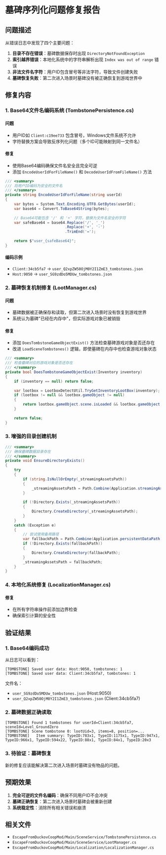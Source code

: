 # 墓碑序列化问题修复报告

## 问题描述

从错误日志中发现了四个主要问题：

1. **目录不存在错误**：墓碑数据保存时出现 `DirectoryNotFoundException`
2. **索引越界错误**：本地化系统中的字符串解析出现 `Index was out of range` 错误
3. **非法文件名字符**：用户ID包含冒号等非法字符，导致文件创建失败
4. **墓碑恢复失败**：第二次进入场景时墓碑没有被正确恢复到游戏世界中

## 修复内容

### 1. Base64文件名编码系统 (TombstonePersistence.cs)

#### 问题
- 用户ID如 `Client:c19ee733` 包含冒号，Windows文件系统不允许
- 字符替换方案会导致反序列化问题（多个ID可能映射到同一文件名）

#### 修复
- 使用Base64编码确保文件名安全且完全可逆
- 添加 `EncodeUserIdForFileName()` 和 `DecodeUserIdFromFileName()` 方法

```csharp
/// <summary>
/// 将用户ID编码为安全的文件名
/// </summary>
private string EncodeUserIdForFileName(string userId)
{
    var bytes = System.Text.Encoding.UTF8.GetBytes(userId);
    var base64 = Convert.ToBase64String(bytes);
    
    // Base64可能包含 '/' 和 '+' 字符，替换为文件名安全的字符
    var safeBase64 = base64.Replace('/', '_')
                           .Replace('+', '-')
                           .TrimEnd('=');
    
    return $"user_{safeBase64}";
}
```

#### 编码示例
- `Client:34cb5fa7` → `user_Q2xpZW50OjM0Y2I1ZmE3_tombstones.json`
- `Host:9050` → `user_SG9zdDo5MDUw_tombstones.json`

### 2. 墓碑恢复机制修复 (LootManager.cs)

#### 问题
- 墓碑数据被正确保存和读取，但第二次进入场景时没有恢复到游戏世界
- 系统认为墓碑"已经在内存中"，但实际游戏对象已被销毁

#### 修复
- 添加 `DoesTombstoneGameObjectExist()` 方法检查墓碑游戏对象是否还存在
- 改进 `LoadSceneTombstones()` 逻辑，即使墓碑在内存中也检查游戏对象状态

```csharp
/// <summary>
/// 检查墓碑对应的游戏对象是否还存在
/// </summary>
private bool DoesTombstoneGameObjectExist(Inventory inventory)
{
    if (inventory == null) return false;
    
    var lootbox = LootboxDetectUtil.TryGetInventoryLootBox(inventory);
    if (lootbox != null && lootbox.gameObject != null)
    {
        return lootbox.gameObject.scene.isLoaded && lootbox.gameObject.activeInHierarchy;
    }
    
    return false;
}
```

### 3. 增强的目录创建机制

```csharp
/// <summary>
/// 确保墓碑数据目录存在
/// </summary>
private void EnsureDirectoryExists()
{
    try
    {
        if (string.IsNullOrEmpty(_streamingAssetsPath))
        {
            _streamingAssetsPath = Path.Combine(Application.streamingAssetsPath, "TombstoneData");
        }
        
        if (!Directory.Exists(_streamingAssetsPath))
        {
            Directory.CreateDirectory(_streamingAssetsPath);
        }
    }
    catch (Exception e)
    {
        // 尝试使用备用路径
        var fallbackPath = Path.Combine(Application.persistentDataPath, "TombstoneData");
        if (!Directory.Exists(fallbackPath))
        {
            Directory.CreateDirectory(fallbackPath);
        }
        _streamingAssetsPath = fallbackPath;
    }
}
```

### 4. 本地化系统修复 (LocalizationManager.cs)

#### 修复
- 在所有字符串操作前添加边界检查
- 确保索引计算的安全性

## 验证结果

### 1. Base64编码成功
从日志可以看到：
```
[TOMBSTONE] Saved user data: Host:9050, tombstones: 1
[TOMBSTONE] Saved user data: Client:34cb5fa7, tombstones: 1
```

文件名：
- `user_SG9zdDo5MDUw_tombstones.json` (Host:9050)
- `user_Q2xpZW50OjM0Y2I1ZmE3_tombstones.json` (Client:34cb5fa7)

### 2. 墓碑数据正确读取
```
[TOMBSTONE] Found 1 tombstones for userId=Client:34cb5fa7, sceneId=Level_GroundZero
[TOMBSTONE] Scene tombstone 0: lootUid=3, items=8, position=...
[TOMBSTONE]   Item summary: TypeID:783x1, TypeID:1175x1, TypeID:947x1, TypeID:966x1, TypeID:594x22, TypeID:88x1, TypeID:84x1, TypeID:20x3
```

### 3. 待验证：墓碑恢复
新的修复应该能解决第二次进入场景时墓碑没有物品的问题。

## 预期效果

1. **完全可逆的文件名编码**：确保不同用户ID不会冲突
2. **墓碑正确恢复**：第二次进入场景时墓碑会被重新创建
3. **系统稳定性**：消除所有相关错误和崩溃

## 相关文件

- `EscapeFromDuckovCoopMod/Main/SceneService/TombstonePersistence.cs`
- `EscapeFromDuckovCoopMod/Main/SceneService/LootManager.cs`
- `EscapeFromDuckovCoopMod/Main/Localization/LocalizationManager.cs`